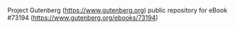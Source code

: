 Project Gutenberg (https://www.gutenberg.org) public repository
for eBook #73194 (https://www.gutenberg.org/ebooks/73194)
